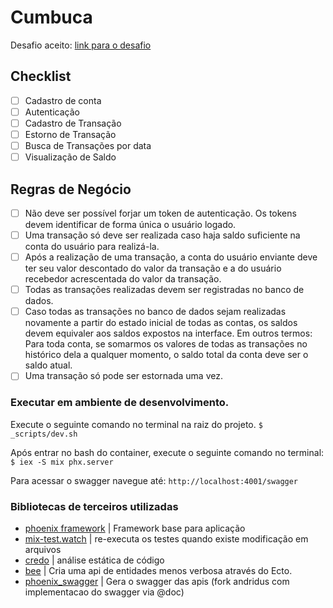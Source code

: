 # Cumbuca

Desafio aceito: [link para o desafio](https://github.com/appcumbuca/desafios/blob/master/desafio-back-end.md)

## Checklist
- [ ] Cadastro de conta
- [ ] Autenticação
- [ ] Cadastro de Transação
- [ ] Estorno de Transação
- [ ] Busca de Transações por data
- [ ] Visualização de Saldo

## Regras de Negócio
- [ ] Não deve ser possível forjar um token de autenticação. Os tokens devem identificar de forma única o usuário logado.
- [ ] Uma transação só deve ser realizada caso haja saldo suficiente na conta do usuário para realizá-la.
- [ ] Após a realização de uma transação, a conta do usuário enviante deve ter seu valor descontado do valor da transação e a do usuário recebedor acrescentada do valor da transação.
- [ ] Todas as transações realizadas devem ser registradas no banco de dados.
- [ ] Caso todas as transações no banco de dados sejam realizadas novamente a partir do estado inicial de todas as contas, os saldos devem equivaler aos saldos expostos na interface. Em outros termos: Para toda conta, se somarmos os valores de todas as transações no histórico dela a qualquer momento, o saldo total da conta deve ser o saldo atual.
- [ ] Uma transação só pode ser estornada uma vez.

### Executar em ambiente de desenvolvimento.
Execute o seguinte comando no terminal na raiz do projeto.
`$ _scripts/dev.sh`

Após entrar no bash do container, execute o seguinte comando no terminal:
`$ iex -S mix phx.server`

Para acessar o swagger navegue até:
`http://localhost:4001/swagger`

### Bibliotecas de terceiros utilizadas
- [phoenix framework](https://hexdocs.pm/phoenix)
| Framework base para aplicação
- [mix-test.watch](https://hexdocs.pm/mix_test_watch)
| re-executa os testes quando existe modificação em arquivos
- [credo](https://hexdocs.pm/credo)
| análise estática de código
- [bee](https://hexdocs.pm/bee)
| Cria uma api de entidades menos verbosa através do Ecto.
- [phoenix_swagger](https://github.com/andridus/phoenix_swagger)
| Gera o swagger das apis (fork andridus com implementacao do swagger via @doc)
